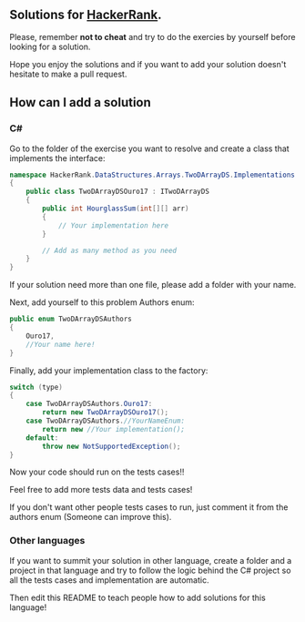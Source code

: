 ## Solutions for [HackerRank](https://www.hackerrank.com/).

Please, remember **not to cheat** and try to do the exercies by yourself before looking for a solution.

Hope you enjoy the solutions and if you want to add your solution doesn't hesitate to make a pull request.


## How can I add a solution

### C#
Go to the folder of the exercise you want to resolve and create a class that implements the interface:

```csharp
namespace HackerRank.DataStructures.Arrays.TwoDArrayDS.Implementations
{
    public class TwoDArrayDSOuro17 : ITwoDArrayDS
    {
        public int HourglassSum(int[][] arr) 
        {
            // Your implementation here
        }

        // Add as many method as you need
    }
}
```

If your solution need more than one file, please add a folder with your name.

Next, add yourself to this problem Authors enum:

```csharp
public enum TwoDArrayDSAuthors
{
    Ouro17,
    //Your name here!
}
```

Finally, add your implementation class to the factory:

```csharp
switch (type)
{
    case TwoDArrayDSAuthors.Ouro17:
        return new TwoDArrayDSOuro17();
    case TwoDArrayDSAuthors.//YourNameEnum:
        return new //Your implementation();
    default:
        throw new NotSupportedException();
}
```

Now your code should run on the tests cases!!

Feel free to add more tests data and tests cases!

If you don't want other people tests cases to run, just comment it from the authors enum (Someone can improve this).

### Other languages
If you want to summit your solution in other language, create a folder and a project in that language and try to follow the logic behind the C# project so all the tests cases and implementation are automatic.

Then edit this README to teach people how to add solutions for this language!